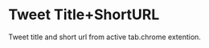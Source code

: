 Tweet Title+ShortURL
=====================

Tweet title and short url from active tab.chrome extention.
